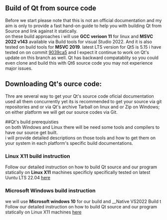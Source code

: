 ## Build of Qt from source code   
Before we start please note that this is not an official documentation and my aim is only to provide a fast hand-on guide 
to help you with building Qt from Source and link against it statically.  
on these build approaches i will use __GCC verioon 11__ for linux and __MSVC 2022 v143__ available via Build tools for visual Studio 2022. And it is also tested on build tools for __MSVC 2019__.
latest LTS version for Qt5 is 5.15 i have tested on on commit [9039ca5](https://github.com/qt/qt5/commit/9039ca53a3dac14415cea435083bb96f0acdb3d8) and I expect it continue to work on Qt's update on this branch as well. Qt has backward compatablity so you could even clone and build this with Qt6 source code you may not experience major issues.  

## Downloading Qt's ource code:
Thre are several way to get your Qt's source code oficial documentation used all them concurrently yet its is recommended to get your source via git repositories and or via Qt's archive Tarball on linux and or Zip on Windows;
on either platform we will get our source codes via Git.

##Qt's build prerequisties  
on both Windows and Linux there will be need some tools and compilers to have our source get built.  
i will provide detailed descriptions on those tools and how to get them on your system in each platform's specific build documentations.  

### Linux X11 build instruction
Follow our detailed instruction on how to build Qt source and our program statically
on __Linux X11__ machines specificly specifically tested on latest Uuntu LTS 22.04 [here]()

### Microsoft Windows build instruction
we will use __Microsoft windows 10__ for our build and __Native VS2022 Build t
Follow our detailed instruction on how to build Qt source and our program statically
on Linux X11 machines [here]()